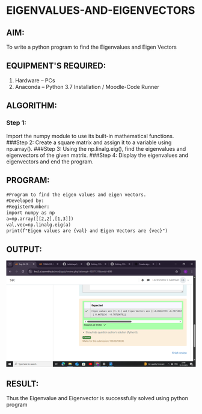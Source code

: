 # EIGENVALUES-AND-EIGENVECTORS
## AIM:
To write a python program to find the Eigenvalues and Eigen Vectors
## EQUIPMENT'S REQUIRED:
1. 	Hardware – PCs
2. 	Anaconda – Python 3.7 Installation / Moodle-Code Runner
## ALGORITHM:
###  Step 1:
Import the numpy module to use its built-in mathematical functions.
###Step 2:
Create a square matrix and assign it to a variable using np.array().
###Step 3:
Using the np.linalg.eig(), find the eigenvalues and eigenvectors of the given matrix.
###Step 4:
Display the eigenvalues and eigenvectors and end the program.
## PROGRAM:
```
#Program to find the eigen values and eigen vectors.
#Developed by: 
#RegisterNumber:
import numpy as np
a=np.array([[2,2],[1,3]])
val,vec=np.linalg.eig(a)
print(f"Eigen values are {val} and Eigen Vectors are {vec}")

```

## OUTPUT:
![](EX4.png)
## RESULT:
Thus the Eigenvalue and Eigenvector is successfully solved using python program
